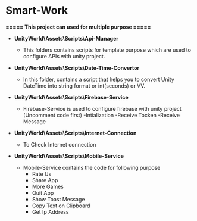 # Smart-Work
 
<b>===== This project can used for multiple purpose =====</b>

- <b>UnityWorld\Assets\Scripts\Api-Manager</b>
	- This folders contains scripts for template purpose which are used to configure APIs with unity project.

- <b>UnityWorld\Assets\Scripts\Date-Time-Convertor</b>
	- In this folder, contains a script that helps you to convert Unity DateTime into string format or int(seconds) or VV.

- <b>UnityWorld\Assets\Scripts\Firebase-Service</b>
	- Firebase-Service is used to configure firebase with unity project (Uncomment code first)
	-Intialization
	-Receive Tocken
	-Receive Message
	
- <b>UnityWorld\Assets\Scripts\Internet-Connection</b>
	- To Check Internet connection

- <b>UnityWorld\Assets\Scripts\Mobile-Service</b>
	- Mobile-Service contains the code for following purpose
		- Rate Us
		- Share App
		- More Games
		- Quit App
		- Show Toast Message
		- Copy Text on Clipboard
		- Get Ip Address 
